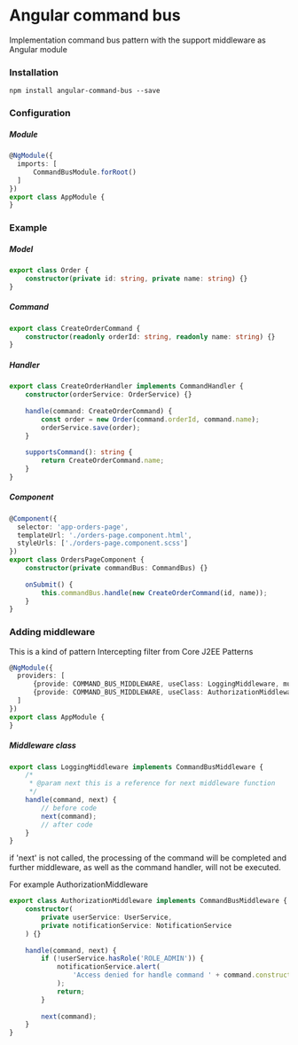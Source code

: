 # Angular command bus
Implementation command bus pattern with the support middleware as Angular module

### Installation
```
npm install angular-command-bus --save
```

### Configuration

##### Module
```ts
@NgModule({
  imports: [
      CommandBusModule.forRoot()
  ]
})
export class AppModule {
}
```

### Example

##### Model
```ts
export class Order {
    constructor(private id: string, private name: string) {}
}
```

##### Command
```ts
export class CreateOrderCommand {
    constructor(readonly orderId: string, readonly name: string) {}
}
```

##### Handler
```ts
export class CreateOrderHandler implements CommandHandler {
    constructor(orderService: OrderService) {}
    
    handle(command: CreateOrderCommand) {
        const order = new Order(command.orderId, command.name);
        orderService.save(order);
    }
    
    supportsCommand(): string {
        return CreateOrderCommand.name;
    }
}
```

##### Component
```ts
@Component({
  selector: 'app-orders-page',
  templateUrl: './orders-page.component.html',
  styleUrls: ['./orders-page.component.scss']
})
export class OrdersPageComponent {
    constructor(private commandBus: CommandBus) {}
    
    onSubmit() {
        this.commandBus.handle(new CreateOrderCommand(id, name));
    }
}
```

### Adding middleware
This is a kind of pattern Intercepting filter from Core J2EE Patterns

```ts
@NgModule({
  providers: [
      {provide: COMMAND_BUS_MIDDLEWARE, useClass: LoggingMiddleware, multi: true},
      {provide: COMMAND_BUS_MIDDLEWARE, useClass: AuthorizationMiddleware, multi: true}
  ]
})
export class AppModule {
}
```

##### Middleware class
```ts
export class LoggingMiddleware implements CommandBusMiddleware {
    /*
     * @param next this is a reference for next middleware function
     */
    handle(command, next) {
        // before code
        next(command);
        // after code
    }
}
```
if 'next' is not called, the processing of the command will be completed and further middleware, as well as the command handler, will not be executed.

For example AuthorizationMiddleware
```ts
export class AuthorizationMiddleware implements CommandBusMiddleware {
    constructor(
        private userService: UserService,
        private notificationService: NotificationService
    ) {}
    
    handle(command, next) {
        if (!userService.hasRole('ROLE_ADMIN')) {
            notificationService.alert(
                'Access denied for handle command ' + command.constructor.name
            );
            return;
        }
        
        next(command);
    }
}
```
